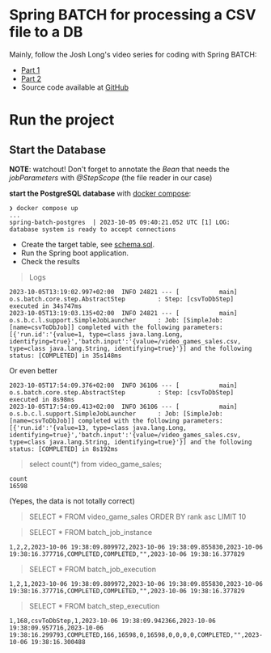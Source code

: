 # Spring BATCH for processing a CSV file to a DB

Mainly, follow the Josh Long's video series for coding with Spring BATCH:
* [Part 1](https://www.youtube.com/watch?v=rz1l2fpZVJQ&list=PL_HF_bzvfUwZsRO-FsjSXBU6uVOYWwGE-&index=1&pp=iAQB)
* [Part 2](https://www.youtube.com/watch?v=_ra67pu5JO4&list=PL_HF_bzvfUwZsRO-FsjSXBU6uVOYWwGE-&index=2&t=718s&pp=iAQB)
* Source code available at [GitHub](https://github.com/coffee-software-show/lets-code-spring-batch)

# Run the project

## Start the Database

**NOTE**: watchout! Don't forget to annotate the _Bean_ that needs the _jobParameters_ with _@StepScope_ (the file reader in our case) 

**start the PostgreSQL database** with [docker compose](../docker/docker-compose.yml):
```
❯ docker compose up 
...
spring-batch-postgres  | 2023-10-05 09:40:21.052 UTC [1] LOG:  database system is ready to accept connections
```
* Create the target table, see [schema.sql](src/main/resources/schema.sql).
* Run the Spring boot application.
* Check the results
> Logs
```
2023-10-05T13:19:02.997+02:00  INFO 24821 --- [           main] o.s.batch.core.step.AbstractStep         : Step: [csvToDbStep] executed in 34s747ms
2023-10-05T13:19:03.135+02:00  INFO 24821 --- [           main] o.s.b.c.l.support.SimpleJobLauncher      : Job: [SimpleJob: [name=csvToDbJob]] completed with the following parameters: [{'run.id':'{value=1, type=class java.lang.Long, identifying=true}','batch.input':'{value=/video_games_sales.csv, type=class java.lang.String, identifying=true}'}] and the following status: [COMPLETED] in 35s148ms
```

Or even better
```
2023-10-05T17:54:09.376+02:00  INFO 36106 --- [           main] o.s.batch.core.step.AbstractStep         : Step: [csvToDbStep] executed in 8s98ms
2023-10-05T17:54:09.413+02:00  INFO 36106 --- [           main] o.s.b.c.l.support.SimpleJobLauncher      : Job: [SimpleJob: [name=csvToDbJob]] completed with the following parameters: [{'run.id':'{value=13, type=class java.lang.Long, identifying=true}','batch.input':'{value=/video_games_sales.csv, type=class java.lang.String, identifying=true}'}] and the following status: [COMPLETED] in 8s192ms
```

> select count(*) from video_game_sales;
```
count
16598
```
(Yepes, the data is not totally correct)

> SELECT * FROM video_game_sales ORDER BY rank asc LIMIT 10

> SELECT * FROM batch_job_instance
```
1,2,2,2023-10-06 19:38:09.809972,2023-10-06 19:38:09.855830,2023-10-06 19:38:16.377716,COMPLETED,COMPLETED,"",2023-10-06 19:38:16.377829
```
 
> SELECT * FROM batch_job_execution
```
1,2,1,2023-10-06 19:38:09.809972,2023-10-06 19:38:09.855830,2023-10-06 19:38:16.377716,COMPLETED,COMPLETED,"",2023-10-06 19:38:16.377829
```

> SELECT * FROM batch_step_execution
```
1,168,csvToDbStep,1,2023-10-06 19:38:09.942366,2023-10-06 19:38:09.957716,2023-10-06 19:38:16.299793,COMPLETED,166,16598,0,16598,0,0,0,0,COMPLETED,"",2023-10-06 19:38:16.300488
```
